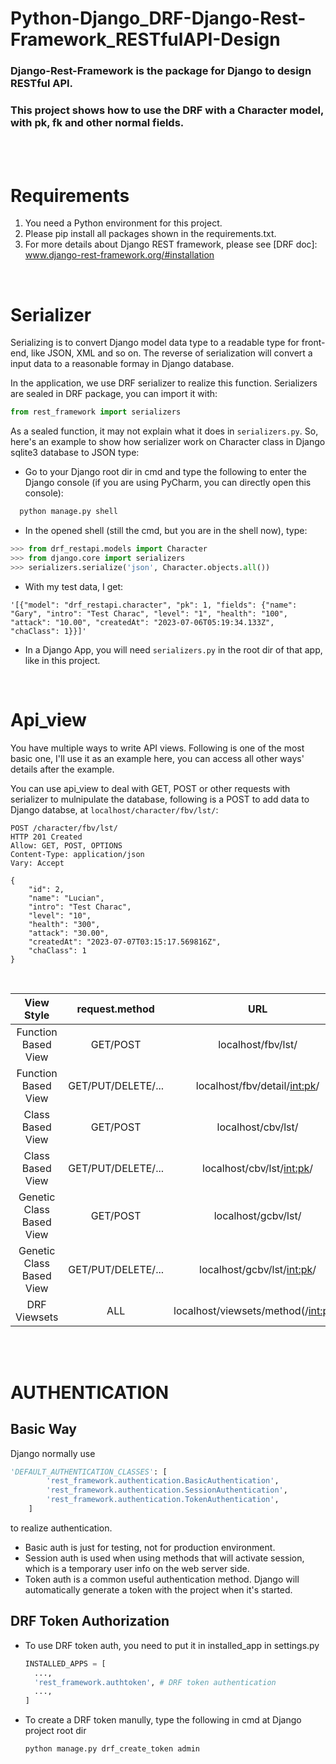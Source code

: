 # Python-Django_DRF-Django-Rest-Framework_RESTfulAPI-Design
### Django-Rest-Framework is the package for Django to design RESTful API.
### This project shows how to use the DRF with a Character model, with pk, fk and other normal fields.
<br>

<br>

# Requirements
1. You need a Python environment for this project.
2. Please pip install all packages shown in the requirements.txt.
3. For more details about Django REST framework, please see [DRF doc]: www.django-rest-framework.org/#installation

<br>

# Serializer
Serializing is to convert Django model data type to a readable type for front-end, like JSON, XML and so on. The reverse of serialization will convert a input data to a reasonable formay in Django database.

In the application, we use DRF serializer to realize this function. Serializers are sealed in DRF package, you can import it with:
```python
from rest_framework import serializers
```

As a sealed function, it may not explain what it does in ```serializers.py```. So, here's an example to show how serializer work on Character class in Django sqlite3 database to JSON type:
* Go to your Django root dir in cmd and type the following to enter the Django console (if you are using PyCharm, you can directly open this console):

```cmd
  python manage.py shell
```

* In the opened shell (still the cmd, but you are in the shell now), type:
```python
>>> from drf_restapi.models import Character
>>> from django.core import serializers
>>> serializers.serialize('json', Character.objects.all())
```


* With my test data, I get:
```
'[{"model": "drf_restapi.character", "pk": 1, "fields": {"name": "Gary", "intro": "Test Charac", "level": "1", "health": "100", "attack": "10.00", "createdAt": "2023-07-06T05:19:34.133Z", "chaClass": 1}}]'
```
* In a Django App, you will need ```serializers.py``` in the root dir of that app, like in this project.


<br>

# Api_view
You have multiple ways to write API views. Following is one of the most basic one, I'll use it as an example here, you can access all other ways' details after the example.

You can use api_view to deal with GET, POST or other requests with serializer to mulnipulate the database, following is a POST to add data to Django databse, at ```localhost/character/fbv/lst/```:
```
POST /character/fbv/lst/
HTTP 201 Created
Allow: GET, POST, OPTIONS
Content-Type: application/json
Vary: Accept

{
    "id": 2,
    "name": "Lucian",
    "intro": "Test Charac",
    "level": "10",
    "health": "300",
    "attack": "30.00",
    "createdAt": "2023-07-07T03:15:17.569816Z",
    "chaClass": 1
}
```

<br>


| View Style | request.method | URL |
|:---------:|:---------:|:---------:|
| Function Based View | GET/POST | localhost/fbv/lst/ |
| Function Based View | GET/PUT/DELETE/... | localhost/fbv/detail/<int:pk>/ |
| Class Based View | GET/POST | localhost/cbv/lst/ |
| Class Based View | GET/PUT/DELETE/... | localhost/cbv/lst/<int:pk>/ |
| Genetic Class Based View | GET/POST | localhost/gcbv/lst/ |
| Genetic Class Based View | GET/PUT/DELETE/... | localhost/gcbv/lst/<int:pk>/ |
| DRF Viewsets | ALL | localhost/viewsets/method(/<int:pk>/) |

<br>
<br>

# AUTHENTICATION

## Basic Way

Django normally use 
```python
'DEFAULT_AUTHENTICATION_CLASSES': [
        'rest_framework.authentication.BasicAuthentication',
        'rest_framework.authentication.SessionAuthentication',
        'rest_framework.authentication.TokenAuthentication',
    ]
```
to realize authentication. 
* Basic auth is just for testing, not for production environment.
* Session auth is used when using methods that will activate session, which is a temporary user info on the web server side.
* Token auth is a common useful authentication method. Django will automatically generate a token with the project when it's started.

## DRF Token Authorization
* To use DRF token auth, you need to put it in installed_app in settings.py
  ```python
  INSTALLED_APPS = [
    ...,
    'rest_framework.authtoken', # DRF token authentication
    ...,
  ]
  ```
* To create a DRF token manully, type the following in cmd at Django project root dir
  ```cmd
  python manage.py drf_create_token admin
  ```
